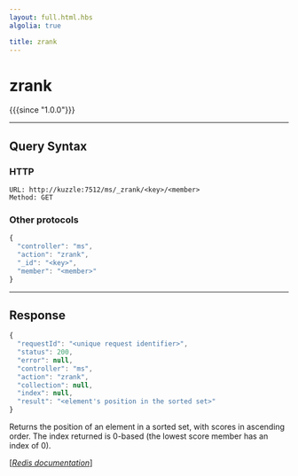 ```yaml
---
layout: full.html.hbs
algolia: true

title: zrank
---
```


# zrank

{{{since "1.0.0"}}}




---

## Query Syntax

### HTTP

```http
URL: http://kuzzle:7512/ms/_zrank/<key>/<member>
Method: GET
```


### Other protocols


```js
{
  "controller": "ms",
  "action": "zrank",
  "_id": "<key>",
  "member": "<member>"
}
```

---

## Response

```javascript
{
  "requestId": "<unique request identifier>",
  "status": 200,
  "error": null,
  "controller": "ms",
  "action": "zrank",
  "collection": null,
  "index": null,
  "result": "<element's position in the sorted set>"
}
```

Returns the position of an element in a sorted set, with scores in ascending order. The index returned is 0-based (the lowest score member has an index of 0).

[[_Redis documentation_]](https://redis.io/commands/zrank)
